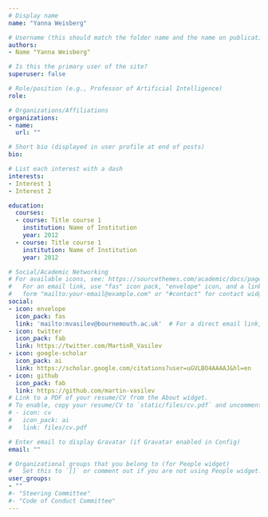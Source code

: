 ```yaml
---
# Display name
name: "Yanna Weisberg"

# Username (this should match the folder name and the name on publications)
authors:
- Name "Yanna Weisberg"

# Is this the primary user of the site?
superuser: false

# Role/position (e.g., Professor of Artificial Intelligence)
role:

# Organizations/Affiliations
organizations:
- name: 
  url: ""

# Short bio (displayed in user profile at end of posts)
bio: 

# List each interest with a dash
interests:
- Interest 1
- Interest 2

education:
  courses:
  - course: Title course 1
    institution: Name of Institution
    year: 2012
  - course: Title course 1
    institution: Name of Institution
    year: 2012

# Social/Academic Networking
# For available icons, see: https://sourcethemes.com/academic/docs/page-builder/#icons
#   For an email link, use "fas" icon pack, "envelope" icon, and a link in the
#   form "mailto:your-email@example.com" or "#contact" for contact widget.
social:
- icon: envelope
  icon_pack: fas
  link: 'mailto:mvasilev@bournemouth.ac.uk'  # For a direct email link, use "mailto:test@example.org".
- icon: twitter
  icon_pack: fab
  link: https://twitter.com/MartinR_Vasilev
- icon: google-scholar
  icon_pack: ai
  link: https://scholar.google.com/citations?user=uGVLBO4AAAAJ&hl=en
- icon: github
  icon_pack: fab
  link: https://github.com/martin-vasilev
# Link to a PDF of your resume/CV from the About widget.
# To enable, copy your resume/CV to `static/files/cv.pdf` and uncomment the lines below.
# - icon: cv
#   icon_pack: ai
#   link: files/cv.pdf

# Enter email to display Gravatar (if Gravatar enabled in Config)
email: ""

# Organizational groups that you belong to (for People widget)
#   Set this to `[]` or comment out if you are not using People widget.
user_groups:
- ""
#- "Steering Committee"
#- "Code of Conduct Committee"
---
```

